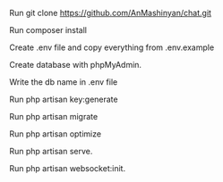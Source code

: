 Run git clone https://github.com/AnMashinyan/chat.git

Run composer install

Create .env file and copy everything from .env.example

Create database with phpMyAdmin.

Write the db name in .env file

Run php artisan key:generate

Run php artisan migrate

Run php artisan optimize

Run php artisan serve.

Run php artisan websocket:init.
